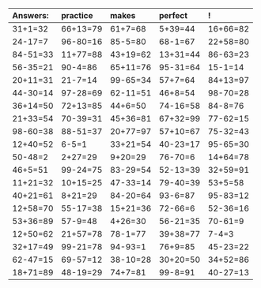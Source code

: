 | Answers: | practice | makes | perfect | ! |
| :--- | :--- | :--- | :--- | :--- |
| 31+1=32 | 66+13=79 | 61+7=68 | 5+39=44 | 16+66=82 | 
| 24-17=7 | 96-80=16 | 85-5=80 | 68-1=67 | 22+58=80 | 
| 84-51=33 | 11+77=88 | 43+19=62 | 13+31=44 | 86-63=23 | 
| 56-35=21 | 90-4=86 | 65+11=76 | 95-31=64 | 15-1=14 | 
| 20+11=31 | 21-7=14 | 99-65=34 | 57+7=64 | 84+13=97 | 
| 44-30=14 | 97-28=69 | 62-11=51 | 46+8=54 | 98-70=28 | 
| 36+14=50 | 72+13=85 | 44+6=50 | 74-16=58 | 84-8=76 | 
| 21+33=54 | 70-39=31 | 45+36=81 | 67+32=99 | 77-62=15 | 
| 98-60=38 | 88-51=37 | 20+77=97 | 57+10=67 | 75-32=43 | 
| 12+40=52 | 6-5=1 | 33+21=54 | 40-23=17 | 95-65=30 | 
| 50-48=2 | 2+27=29 | 9+20=29 | 76-70=6 | 14+64=78 | 
| 46+5=51 | 99-24=75 | 83-29=54 | 52-13=39 | 32+59=91 | 
| 11+21=32 | 10+15=25 | 47-33=14 | 79-40=39 | 53+5=58 | 
| 40+21=61 | 8+21=29 | 84-20=64 | 93-6=87 | 95-83=12 | 
| 12+58=70 | 55-17=38 | 15+21=36 | 72-66=6 | 52-36=16 | 
| 53+36=89 | 57-9=48 | 4+26=30 | 56-21=35 | 70-61=9 | 
| 12+50=62 | 21+57=78 | 78-1=77 | 39+38=77 | 7-4=3 | 
| 32+17=49 | 99-21=78 | 94-93=1 | 76+9=85 | 45-23=22 | 
| 62-47=15 | 69-57=12 | 38-10=28 | 30+20=50 | 34+52=86 | 
| 18+71=89 | 48-19=29 | 74+7=81 | 99-8=91 | 40-27=13 | 
